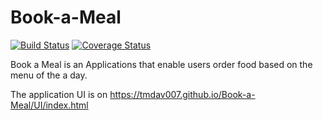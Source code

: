 # Book-a-Meal
[![Build Status](https://travis-ci.org/TMDav007/Book-a-Meal.svg?branch=develop)](https://travis-ci.org/TMDav007/Book-a-Meal)
[![Coverage Status](https://coveralls.io/repos/github/TMDav007/Book-a-Meal/badge.svg?branch=develop)](https://coveralls.io/github/TMDav007/Book-a-Meal?branch=develop)

Book a Meal is an Applications that enable users order food based on the menu of the a day.

The application UI is on https://tmdav007.github.io/Book-a-Meal/UI/index.html
